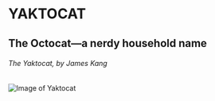 #  YAKTOCAT
## The Octocat—a nerdy household name 
###### The Yaktocat, by James Kang

![Image of Yaktocat](https://octodex.github.com/images/yaktocat.png)
